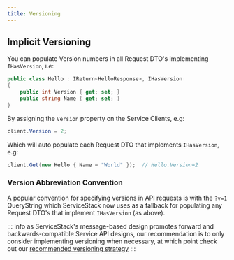 ```yaml
---
title: Versioning
---
```


## Implicit Versioning

You can populate Version numbers in all Request DTO's implementing `IHasVersion`, i.e:

```csharp
public class Hello : IReturn<HelloResponse>, IHasVersion 
{
    public int Version { get; set; }
    public string Name { get; set; }
}
```

By assigning the `Version` property on the Service Clients, e.g:

```csharp
client.Version = 2;
```

Which will auto populate each Request DTO that implements `IHasVersion`, e.g:

```csharp
client.Get(new Hello { Name = "World" });  // Hello.Version=2
```

### Version Abbreviation Convention

A popular convention for specifying versions in API requests is with the `?v=1` QueryString which ServiceStack now uses as a fallback for populating any Request DTO's that implement `IHasVersion` (as above).

::: info
as ServiceStack's message-based design promotes forward and backwards-compatible Service API designs, our recommendation is to only consider implementing versioning when necessary, at which point check out our [recommended versioning strategy](http://stackoverflow.com/a/12413091/85785)
:::